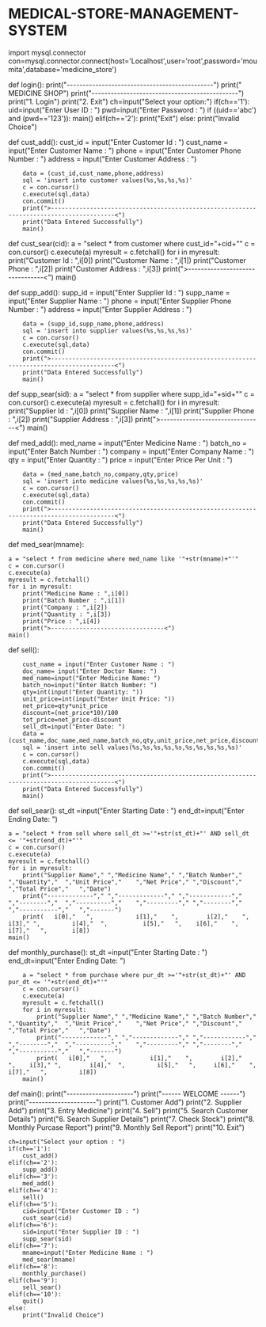 # MEDICAL-STORE-MANAGEMENT-SYSTEM
import mysql.connector
con=mysql.connector.connect(host='Localhost',user='root',password='moumita',database='medicine_store')


def login():
    print("----------------------------------------------")
    print("                 MEDICINE SHOP")
    print("----------------------------------------------")
    print("1. Login")
    print("2. Exit")
    ch=input("Select your option:")
    if(ch=='1'):
        uid=input("Enter User ID : ")
        pwd=input("Enter Password : ")
        if ((uid=='abc') and (pwd=='123')):
            main()
    elif(ch=='2'):
        print("Exit")
    else:
        print("Invalid Choice")


def cust_add():
        cust_id = input("Enter Customer Id : ")
        cust_name = input("Enter Customer Name : ")
        phone = input("Enter Customer Phone Number : ")
        address = input("Enter Customer Address : ")

        data = (cust_id,cust_name,phone,address)
        sql = 'insert into customer values(%s,%s,%s,%s)'
        c = con.cursor()
        c.execute(sql,data)
        con.commit()
        print(">----------------------------------------------------------------------------------------<")
        print("Data Entered Successfully")
        main()
        
def cust_sear(cid):
        a = "select * from customer where cust_id="+cid+""
        c = con.cursor()
        c.execute(a)
        myresult = c.fetchall()
        for i in myresult:    
            print("Customer Id : ",i[0])
            print("Customer Name : ",i[1])
            print("Customer Phone : ",i[2])
            print("Customer Address : ",i[3])
            print(">--------------------------------<")
        main()


def supp_add():
        supp_id = input("Enter Supplier Id : ")
        supp_name = input("Enter Supplier Name : ")
        phone = input("Enter Supplier Phone Number : ")
        address = input("Enter Supplier Address : ")

        data = (supp_id,supp_name,phone,address)
        sql = 'insert into supplier values(%s,%s,%s,%s)'
        c = con.cursor()
        c.execute(sql,data)
        con.commit()
        print(">----------------------------------------------------------------------------------------<")
        print("Data Entered Successfully")
        main()
        
def supp_sear(sid):
        a = "select * from supplier where supp_id="+sid+""
        c = con.cursor()
        c.execute(a)
        myresult = c.fetchall()
        for i in myresult:    
            print("Supplier Id : ",i[0])
            print("Supplier Name : ",i[1])
            print("Supplier Phone : ",i[2])
            print("Supplier Address : ",i[3])
            print(">--------------------------------<")
        main()

def med_add():
        med_name = input("Enter Medicine Name : ")
        batch_no = input("Enter Batch Number : ")
        company = input("Enter Company Name : ")
        qty = input("Enter Quantity : ")
        price = input("Enter Price Per Unit : ")

        data = (med_name,batch_no,company,qty,price)
        sql = 'insert into medicine values(%s,%s,%s,%s,%s)'
        c = con.cursor()
        c.execute(sql,data)
        con.commit()
        print(">----------------------------------------------------------------------------------------<")
        print("Data Entered Successfully")
        main()
        
def med_sear(mname):
    
    a = "select * from medicine where med_name like '"+str(mname)+"'"
    c = con.cursor()
    c.execute(a)
    myresult = c.fetchall()
    for i in myresult:    
        print("Medicine Name : ",i[0])
        print("Batch Number : ",i[1])
        print("Company : ",i[2])
        print("Quantity : ",i[3])
        print("Price : ",i[4])
        print(">--------------------------------<")
    main()
    
def sell():
        
        cust_name = input("Enter Customer Name : ")
        doc_name= input("Enter Doctor Name: ")
        med_name=input("Enter Medicine Name: ")
        batch_no=input("Enter Batch Number: ")
        qty=int(input("Enter Quantity: "))
        unit_price=int(input("Enter Unit Price: "))
        net_price=qty*unit_price
        discount=(net_price*10)/100
        tot_price=net_price-discount
        sell_dt=input("Enter Date: ")
        data = (cust_name,doc_name,med_name,batch_no,qty,unit_price,net_price,discount,tot_price,sell_dt)
        sql = 'insert into sell values(%s,%s,%s,%s,%s,%s,%s,%s,%s,%s)'
        c = con.cursor()
        c.execute(sql,data)
        con.commit()
        print(">----------------------------------------------------------------------------------------<")
        print("Data Entered Successfully")
        main()

def sell_sear():
    st_dt =input("Enter Starting Date : ")
    end_dt=input("Enter Ending Date: ")

    a = "select * from sell where sell_dt >='"+str(st_dt)+"' AND sell_dt <= '"+str(end_dt)+"'"
    c = con.cursor()
    c.execute(a)
    myresult = c.fetchall()
    for i in myresult:    
        print("Supplier Name"," ","Medicine Name"," ","Batch Number","  ","Quantity","  ","Unit Price","    ","Net Price"," ","Discount","  ","Total Price","   ","Date")
        print("-------------"," ","-------------"," ","------------","  ","--------","  ","----------","    ","---------"," ","--------","  ","-----------","   ","-------")
        print(   i[0],"   ",            i[1],"    ",        i[2],"    ",    i[3]," ",         i[4],"  ",          i[5],"   ",    i[6],"    ",     i[7],"   ",       i[8])
    main()
    
def monthly_purchase():
        st_dt =input("Enter Starting Date : ")
        end_dt=input("Enter Ending Date: ")

        a = "select * from purchase where pur_dt >='"+str(st_dt)+"' AND pur_dt <= '"+str(end_dt)+"'"
        c = con.cursor()
        c.execute(a)
        myresult = c.fetchall()
        for i in myresult:    
            print("Supplier Name"," ","Medicine Name"," ","Batch Number","  ","Quantity","  ","Unit Price","    ","Net Price"," ","Discount","  ","Total Price","   ","Date")
            print("-------------"," ","-------------"," ","------------","  ","--------","  ","----------","    ","---------"," ","--------","  ","-----------","   ","-------")
            print(   i[0],"   ",            i[1],"    ",        i[2],"    ",    i[3]," ",        i[4],"  ",         i[5],"   ",     i[6],"    ",    i[7],"   ",         i[8])
        main()

            
def main():
    print("---------------------")
    print("------ WELCOME ------")
    print("---------------------")
    print("1. Customer Add")
    print("2. Supplier Add")
    print("3. Entry Medicine")
    print("4. Sell")
    print("5. Search Customer Details")
    print("6. Search Supplier Details")
    print("7. Check Stock")
    print("8. Monthly Purcase Report")
    print("9. Monthly Sell Report")
    print("10. Exit")

    ch=input("Select your option : ")
    if(ch=='1'):
        cust_add()
    elif(ch=='2'):
        supp_add()
    elif(ch=='3'):
        med_add()
    elif(ch=='4'):
        sell()
    elif(ch=='5'):
        cid=input("Enter Customer ID : ")
        cust_sear(cid)
    elif(ch=='6'):
        sid=input("Enter Supplier ID : ")
        supp_sear(sid)
    elif(ch=='7'):
        mname=input("Enter Medicine Name : ")
        med_sear(mname)
    elif(ch=='8'):
        monthly_purchase()
    elif(ch=='9'):
        sell_sear()
    elif(ch=='10'):
        quit()
    else:
        print("Invalid Choice")

